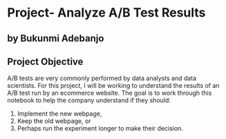
# Project- Analyze A/B Test Results
## by Bukunmi Adebanjo


## Project Objective

A/B tests are very commonly performed by data analysts and data scientists. For this project, I will be working to understand the results of an A/B test run by an ecommerce
website. The goal is to work through this notebook to help the company understand if they should:
1. Implement the new webpage,
2. Keep the old webpage, or
3. Perhaps run the experiment longer to make their decision.

